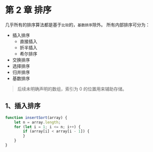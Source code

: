 # 第 2 章 排序

几乎所有的排序算法都是基于`比较`的，`基数排序`除外。
所有内部排序可分为：

- 插入排序
  - 直接插入
  - 折半插入
  - 希尔排序
- 交换排序
- 选择排序
- 归并排序
- 基数排序

> 后续未明确声明的数组，索引为 0 的位置用来辅助存储。

## 1、插入排序

```js
function insertSort(array) {
	let n = array.length;
	for (let i = 1; i <= n; i++) {
		if (array[i] < array[i - 1]) {
		}
	}
}
```
